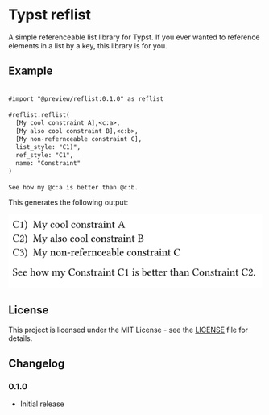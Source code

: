 # Typst reflist
A simple referenceable list library for Typst. If you ever wanted to reference elements in a list by a key, this library is for you.

## Example

```typst

#import "@preview/reflist:0.1.0" as reflist

#reflist.reflist(
  [My cool constraint A],<c:a>,
  [My also cool constraint B],<c:b>,
  [My non-refernceable constraint C],
  list_style: "C1)",
  ref_style: "C1",
  name: "Constraint"
)

See how my @c:a is better than @c:b.
```

This generates the following output:

![Example of the typst output. The last sentence reads "See how my Constraint C1 is better than Constraint C2"](img/image.png)


## License

This project is licensed under the MIT License - see the [LICENSE](LICENSE) file for details.

## Changelog

### 0.1.0

- Initial release



